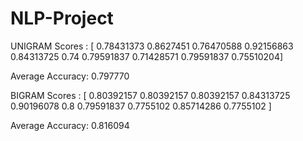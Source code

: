 # NLP-Project

UNIGRAM
Scores :  [ 0.78431373  0.8627451   0.76470588  0.92156863  0.84313725  0.74 0.79591837  0.71428571  0.79591837  0.75510204]

Average Accuracy: 0.797770


BIGRAM
Scores :  [ 0.80392157  0.80392157  0.80392157  0.84313725  0.90196078  0.8 0.79591837  0.7755102   0.85714286  0.7755102 ]

Average Accuracy: 0.816094
